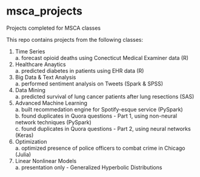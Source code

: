 # msca_projects
Projects completed for MSCA classes

This repo contains projects from the following classes:

1. Time Series <br />
      a. forecast opioid deaths using Conecticut Medical Examiner data (R) <br />
2. Healthcare Anaytics <br />
      a. predicted diabetes in patients using EHR data (R) <br />
3. Big Data & Text Analysis <br />
      a. performed sentiment analysis on Tweets (Spark & SPSS) <br />
4. Data Mining <br />
      a. predicted survival of lung cancer patients after lung resections (SAS) <br />
5. Advanced Machine Learning <br />
      a. built recommedation engine for Spotify-esque service (PySpark) <br />
      b. found duplicates in Quora questions - Part 1, using non-neural network techniques (PySpark) <br />
      c. found duplicates in Quora questions - Part 2, using neural networks (Keras) <br />
6. Optimization <br />
      a. optimized presence of police officers to combat crime in Chicago (Julia) <br />
7. Linear Nonlinear Models <br />
      a. presentation only - Generalized Hyperbolic Distributions 

